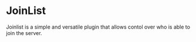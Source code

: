 # JoinList
Joinlist is a simple and versatile plugin that allows contol over who is able to join the server.